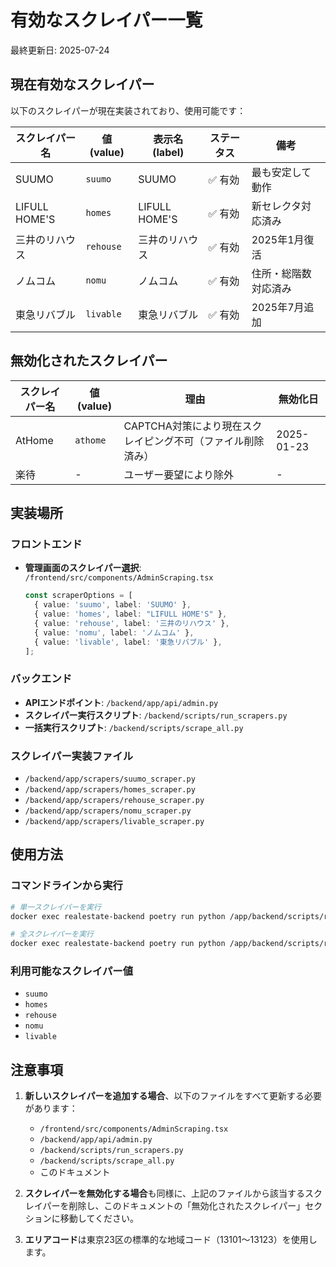 # 有効なスクレイパー一覧

最終更新日: 2025-07-24

## 現在有効なスクレイパー

以下のスクレイパーが現在実装されており、使用可能です：

| スクレイパー名 | 値 (value) | 表示名 (label) | ステータス | 備考 |
|------------|-----------|--------------|----------|------|
| SUUMO | `suumo` | SUUMO | ✅ 有効 | 最も安定して動作 |
| LIFULL HOME'S | `homes` | LIFULL HOME'S | ✅ 有効 | 新セレクタ対応済み |
| 三井のリハウス | `rehouse` | 三井のリハウス | ✅ 有効 | 2025年1月復活 |
| ノムコム | `nomu` | ノムコム | ✅ 有効 | 住所・総階数対応済み |
| 東急リバブル | `livable` | 東急リバブル | ✅ 有効 | 2025年7月追加 |

## 無効化されたスクレイパー

| スクレイパー名 | 値 (value) | 理由 | 無効化日 |
|------------|-----------|------|---------|
| AtHome | `athome` | CAPTCHA対策により現在スクレイピング不可（ファイル削除済み） | 2025-01-23 |
| 楽待 | - | ユーザー要望により除外 | - |

## 実装場所

### フロントエンド
- **管理画面のスクレイパー選択**: `/frontend/src/components/AdminScraping.tsx`
  ```typescript
  const scraperOptions = [
    { value: 'suumo', label: 'SUUMO' },
    { value: 'homes', label: "LIFULL HOME'S" },
    { value: 'rehouse', label: '三井のリハウス' },
    { value: 'nomu', label: 'ノムコム' },
    { value: 'livable', label: '東急リバブル' },
  ];
  ```

### バックエンド
- **APIエンドポイント**: `/backend/app/api/admin.py`
- **スクレイパー実行スクリプト**: `/backend/scripts/run_scrapers.py`
- **一括実行スクリプト**: `/backend/scripts/scrape_all.py`

### スクレイパー実装ファイル
- `/backend/app/scrapers/suumo_scraper.py`
- `/backend/app/scrapers/homes_scraper.py`
- `/backend/app/scrapers/rehouse_scraper.py`
- `/backend/app/scrapers/nomu_scraper.py`
- `/backend/app/scrapers/livable_scraper.py`

## 使用方法

### コマンドラインから実行
```bash
# 単一スクレイパーを実行
docker exec realestate-backend poetry run python /app/backend/scripts/run_scrapers.py --scraper suumo --area 13103 --pages 3

# 全スクレイパーを実行
docker exec realestate-backend poetry run python /app/backend/scripts/run_scrapers.py --area 13103 --pages 3
```

### 利用可能なスクレイパー値
- `suumo`
- `homes`
- `rehouse`
- `nomu`
- `livable`

## 注意事項

1. **新しいスクレイパーを追加する場合**、以下のファイルをすべて更新する必要があります：
   - `/frontend/src/components/AdminScraping.tsx`
   - `/backend/app/api/admin.py`
   - `/backend/scripts/run_scrapers.py`
   - `/backend/scripts/scrape_all.py`
   - このドキュメント

2. **スクレイパーを無効化する場合**も同様に、上記のファイルから該当するスクレイパーを削除し、このドキュメントの「無効化されたスクレイパー」セクションに移動してください。

3. **エリアコード**は東京23区の標準的な地域コード（13101〜13123）を使用します。